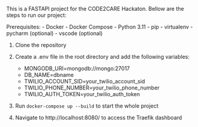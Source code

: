 This is a FASTAPI project for the CODE2CARE Hackaton. Bellow are the steps to run our project:

Prerequisites:
    - Docker
    - Docker Compose
    - Python 3.11
    - pip
    - virtualenv
    - pycharm (optional)
    - vscode (optional)
1. Clone the repository
2. Create a .env file in the root directory and add the following variables:
    - MONGODB_URI=mongodb://mongo:27017
    - DB_NAME=dbname
    - TWILIO_ACCOUNT_SID=your_twilio_account_sid
    - TWILIO_PHONE_NUMBER=your_twilio_phone_number
    - TWILIO_AUTH_TOKEN=your_twilio_auth_token
   
3. Run `docker-compose up --build` to start the whole project
4. Navigate to http://localhost:8080/ to access the Traefik dashboard
